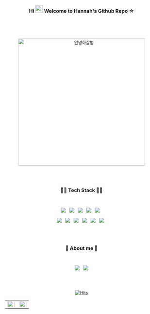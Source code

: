 ### <p align="center">Hi <img src="https://media.giphy.com/media/hvRJCLFzcasrR4ia7z/giphy.gif" width="25px"> Welcome to Hannah's Github Repo ☆</p>
<br>
<br>
<br>

<p align="center"> 
<img width="418" alt="안녕하살범" src="https://user-images.githubusercontent.com/83942678/163391954-45743d21-668d-4c35-8322-cd4a96bf408f.png">
</p>

<br>
<br>


<h3 align="center">👩‍🔧 Tech Stack 👩‍🔧</h3>
</br>
<p align="center">
<img src="https://img.shields.io/badge/AWS-%23FF9900.svg?style=for-the-badge&logo=amazon-aws&logoColor=white"/></a> &nbsp
<img src="https://img.shields.io/badge/node.js-6DA55F?style=for-the-badge&logo=node.js&logoColor=white"/></a> &nbsp
<img src="https://img.shields.io/badge/express.js-%23404d59.svg?style=for-the-badge&logo=express&logoColor=%2361DAFB"/></a> &nbsp
<img src="https://img.shields.io/badge/JavaScript-F7DF1E?style=for-the-badge&logo=JavaScript&logoColor=white&fontColor=ffffff"/></a> &nbsp
<img src="https://img.shields.io/badge/python-3670A0?style=for-the-badge&logo=python&logoColor=ffdd54"/></a> &nbsp

</br>
<p align="center">
<img src="https://img.shields.io/badge/mysql-%2300f.svg?style=for-the-badge&logo=mysql&logoColor=white"/></a> &nbsp
<img src="https://img.shields.io/badge/Sequelize-52B0E7?style=for-the-badge&logo=Sequelize&logoColor=white"/></a> &nbsp
<img src="https://img.shields.io/badge/github%20actions-%232671E5.svg?style=for-the-badge&logo=githubactions&logoColor=white"/></a> &nbsp
<img src="https://img.shields.io/badge/Socket.io-black?style=for-the-badge&logo=socket.io&badgeColor=010101"/></a> &nbsp
<img src="https://img.shields.io/badge/-jest-%23C21325?style=for-the-badge&logo=jest&logoColor=white"/></a> &nbsp
<img src="https://img.shields.io/badge/MongoDB-%234ea94b.svg?style=for-the-badge&logo=mongodb&logoColor=white"/></a> &nbsp


</br></br>

<h3 align="center">🐰 About me 🐰</h3>
</br>
<p align="center">
  <a href="https://l-0-l.tistory.com/"><img src="https://github-readme-tistory-card.vercel.app/api/badge?name=기억보단 기록을 하는 개발자"></a> &nbsp
<a href="https://docs.google.com/document/d/1P7OM3AQY6m0TnAHH5bfgtem4CLIeO6z440rRopVuae8/edit?usp=sharing" target="_blank"><img src="https://img.shields.io/badge/opencv-%23white.svg?style=for-the-badge&logo=opencv&logoColor=white"/></a>

</br></br>

<div align="center">
  
[![Hits](https://hits.seeyoufarm.com/api/count/incr/badge.svg?url=https%3A%2F%2Fgithub.com%2Fkiwihannah%2Fhit-counter&count_bg=%23C19EE0&title_bg=%237251B5&icon=&icon_color=%23E7E7E7&title=hits&edge_flat=false)](https://hits.seeyoufarm.com)

</div>
 
<table><tr><td valign="top" width="50%">

<img src="https://github-readme-stats.vercel.app/api?username=kiwihannah&show_icons=true&theme=buefy&count_private=true&hide_border=true" align="left" style="width: 100%" />

</td><td valign="top" width="50%">

<img src="https://github-readme-stats.vercel.app/api/top-langs/?username=kiwihannah&hide_border=true&layout=compact" align="left" style="width: 100%" />

</td></tr></table>  

<br/>
